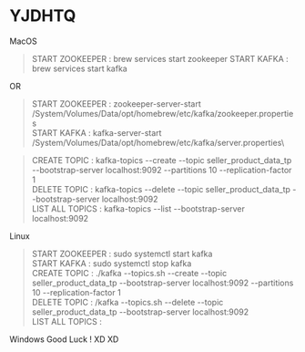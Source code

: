 # YJDHTQ

MacOS
> START ZOOKEEPER : brew services start zookeeper
> START KAFKA : brew services start kafka

OR 

> START ZOOKEEPER : zookeeper-server-start /System/Volumes/Data/opt/homebrew/etc/kafka/zookeeper.properties\
> START KAFKA : kafka-server-start /System/Volumes/Data/opt/homebrew/etc/kafka/server.properties\

> CREATE TOPIC : kafka-topics --create --topic seller_product_data_tp --bootstrap-server localhost:9092 --partitions 10 --replication-factor 1\
> DELETE TOPIC : kafka-topics --delete --topic seller_product_data_tp --bootstrap-server localhost:9092\
> LIST ALL TOPICS : kafka-topics --list --bootstrap-server localhost:9092


Linux
> START ZOOKEEPER : sudo systemctl start kafka\
> START KAFKA : sudo systemctl stop kafka\
> CREATE TOPIC : ./kafka --topics.sh --create --topic seller_product_data_tp --bootstrap-server localhost:9092 --partitions 10 --replication-factor 1\
> DELETE TOPIC : /kafka --topics.sh --delete --topic seller_product_data_tp --bootstrap-server localhost:9092\
> LIST ALL TOPICS : 

Windows
Good Luck ! XD XD
